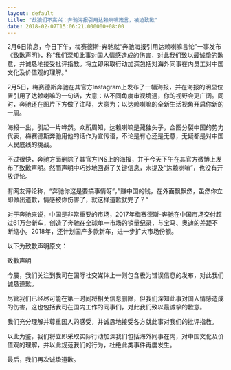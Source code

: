 ```yaml
---
layout: default
title: "战狼们不高兴：奔驰海报引用达赖喇嘛箴言，被迫致歉"
date: 2018-02-07T15:06:21.000000+08:00
---
```


2月6日消息，今日下午，梅赛德斯-奔驰就“奔驰海报引用达赖喇嘛言论”一事发布《致歉声明》，称“我们深知此事对国人情感造成的伤害，对此我们致以最诚挚的歉意，并诚恳地接受批评指教。将立即采取行动加深包括对海外同事在内员工对中国文化及价值观的理解。”

2月5日，梅赛德斯奔驰在其官方Instagram上发布了一幅海报，并在海报的明显位置引用了达赖喇嘛的一句话，大意：从不同角度审视境遇，你的视野会更广阔。同时，奔驰还在图片下方做了注释，大意为：以达赖喇嘛的全新生活视角开启你新的一周。

海报一出，引起一片哗然。众所周知，达赖喇嘛是藏独头子，企图分裂中国的势力代表，梅赛德斯奔驰用他的话作为宣传语，不论是有心还是无意，无疑都是对中国人民底线的挑战。

不过很快，奔驰方面删除了其官方INS上的海报，并于今天下午在其官方微博上发布了致歉声明。然而声明中巧妙地回避了关键信息，未提及“达赖喇嘛”，也没有开放评论。

有网友评论称，“奔驰你这是要搞事情呀”，”赚中国的钱，在外面飘飘然，虽然你立即做出道歉，情感被你伤害了，就这样道歉就完了？“

对于奔驰来说，中国是非常重要的市场，2017年梅赛德斯-奔驰在中国市场交付超过61万台新车，创造了奔驰在全球单一市场的销量纪录，与宝马、奥迪的差距不断缩小。2018年，还计划国产多款新车，进一步扩大市场份额。

以下为致歉声明原文：

致歉声明

今晨，我们关注到我司在国际社交媒体上一则包含极为错误信息的发布，对此我们诚恳道歉。

尽管我们已经尽可能在第一时间将相关信息删除，但我们深知此事对国人情感造成的伤害，这也包括我司在国内工作的同事们，对此我们致以最诚挚的歉意。

我们充分理解并尊重国人的感受，并诚恳地接受各方就此事对我们的批评指教。

以此为鉴，我们将立即采取实际行动加深我们包括海外同事在内，对中国文化及价值观的理解，并以此规范我们的行为，杜绝此类事件再度发生。

最后，我们再次诚挚道歉。

